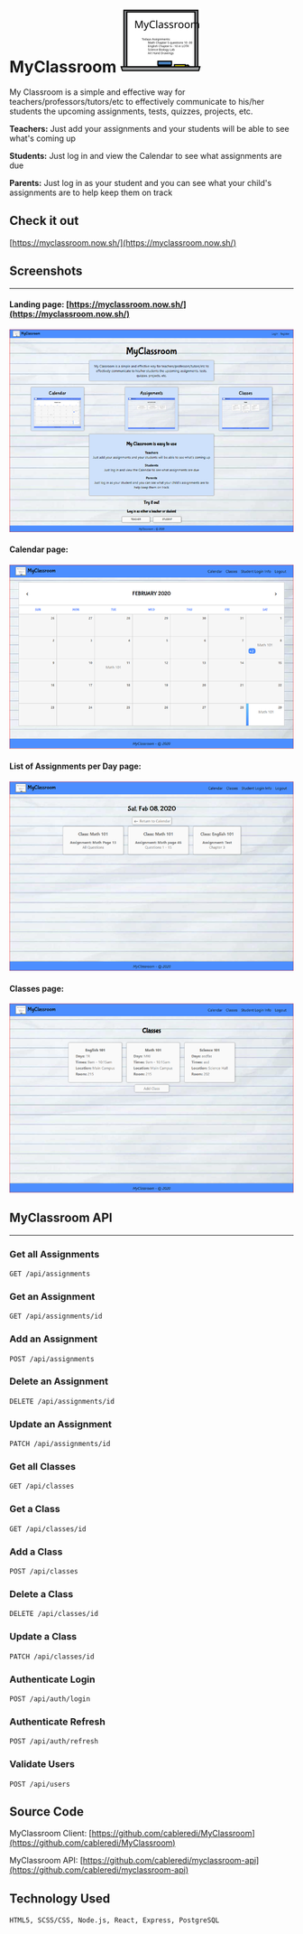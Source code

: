 # MyClassroom ![MyClassroom](./src/images/Logo-thumbnail.svg)

My Classroom is a simple and effective way for teachers/professors/tutors/etc to effectively communicate to his/her students the upcoming assignments, tests, quizzes, projects, etc.

**Teachers:** Just add your assignments and your students will be able to see what's coming up

**Students:** Just log in and view the Calendar to see what assignments are due

**Parents:** Just log in as your student and you can see what your child's assignments are to help keep them on track

## Check it out
[https://myclassroom.now.sh/](https://myclassroom.now.sh/)


## Screenshots
***
#### Landing page: [https://myclassroom.now.sh/](https://myclassroom.now.sh/)
![Landing Page](./src/images/Landing.png)

#### Calendar page:
![Calendar Page](./src/images/Calendar.png)

#### List of Assignments per Day page:
![List of Assignments per Day Page](./src/images/Calendar-Assignments.png)

#### Classes page:
![Classes Page](./src/images/Classes.png)


## MyClassroom API
*******
### **Get all Assignments**
```
GET /api/assignments
```
### **Get an Assignment**
```
GET /api/assignments/id
```

### **Add an Assignment**
```
POST /api/assignments
```

### **Delete an Assignment**
```
DELETE /api/assignments/id
```

### **Update an Assignment**
```
PATCH /api/assignments/id
```

### **Get all Classes**
```
GET /api/classes
```

### **Get a Class**
```
GET /api/classes/id
```

### **Add a Class**
```
POST /api/classes
```

### **Delete a Class**
```
DELETE /api/classes/id
```

### **Update a Class**
```
PATCH /api/classes/id
```

### **Authenticate Login**
```
POST /api/auth/login
```

### **Authenticate Refresh**
```
POST /api/auth/refresh
```

### **Validate Users**
```
POST /api/users
```

## Source Code
MyClassroom Client: [https://github.com/cableredi/MyClassroom](https://github.com/cableredi/MyClassroom)

MyClassroom API: [https://github.com/cableredi/myclassroom-api](https://github.com/cableredi/myclassroom-api)

## Technology Used
```
HTML5, SCSS/CSS, Node.js, React, Express, PostgreSQL
```